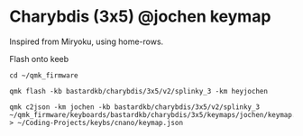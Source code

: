 # Charybdis (3x5) @jochen keymap

Inspired from Miryoku, using home-rows.

Flash onto keeb

```
cd ~/qmk_firmware
```

```
qmk flash -kb bastardkb/charybdis/3x5/v2/splinky_3 -km heyjochen
```

```
qmk c2json -km jochen -kb bastardkb/charybdis/3x5/v2/splinky_3 ~/qmk_firmware/keyboards/bastardkb/charybdis/3x5/keymaps/jochen/keymap.c > ~/Coding-Projects/keybs/cnano/keymap.json
```
